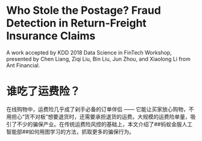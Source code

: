 # Who Stole the Postage? Fraud Detection in Return-Freight Insurance Claims

A work accepted by KDD 2018 Data Science in FinTech Workshop, presented by Chen Liang, Ziqi Liu, Bin Liu, Jun Zhou, and Xiaolong Li from Ant Financial.

# 谁吃了运费险？
在线购物中，运费险几乎成了剁手必备的订单伴侣 —— 它能让买家放心购物，不用担心“货不对板”想要退货时，还需要承担退货的运费。大规模的运费险单量，吸引了不少的骗保产业。在传统运费险风控的基础上，本文介绍了##蚂蚁金服人工智能部##如何用图学习的方法，抓取更多的骗保行为。
